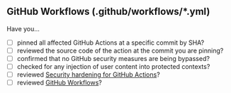 ## GitHub Workflows (.github/workflows/*.yml)

Have you...
- [ ] pinned all affected GitHub Actions at a specific commit by SHA?
- [ ] reviewed the source code of the action at the commit you are pinning?
- [ ] confirmed that no GitHub security measures are being bypassed?
- [ ] checked for any injection of user content into protected contexts?
- [ ] reviewed [Security hardening for GitHub Actions](https://docs.github.com/en/actions/security-guides/security-hardening-for-github-actions)? 
- [ ] reviewed [GitHub Workflows](https://github.com/department-of-veterans-affairs/va.gov-cms/blob/main/READMES/github-workflows.md)?
